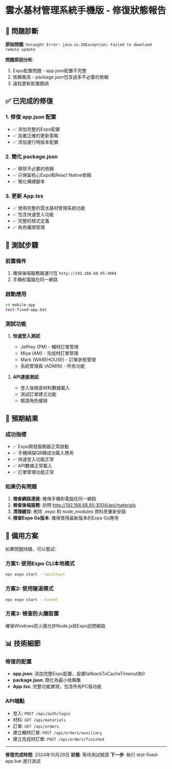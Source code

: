 # 雲水基材管理系統手機版 - 修復狀態報告

## 🔧 問題診斷

**原始問題**: `Uncaught Error: java.io.IOException: Failed to download remote update`

**問題原因分析**:
1. Expo配置問題 - app.json配置不完整
2. 依賴衝突 - package.json包含過多不必要的依賴
3. 遠程更新配置錯誤

## ✅ 已完成的修復

### 1. 修復 app.json 配置
- ✅ 添加完整的Expo配置
- ✅ 設置正確的更新策略
- ✅ 添加運行時版本配置

### 2. 簡化 package.json
- ✅ 移除不必要的依賴
- ✅ 只保留核心Expo和React Native依賴
- ✅ 簡化構建腳本

### 3. 更新 App.tsx
- ✅ 使用完整的雲水基材管理系統功能
- ✅ 包含快速登入功能
- ✅ 完整的樣式定義
- ✅ 角色權限管理

## 🚀 測試步驟

### 前置條件
1. 確保後端服務器運行在 `http://192.168.68.95:3004`
2. 手機和電腦在同一網路

### 啟動應用
```bash
cd mobile-app
test-fixed-app.bat
```

### 測試功能
1. **快速登入測試**:
   - Jeffrey (PM) - 輔材訂單管理
   - Miya (AM) - 完成材訂單管理  
   - Mark (WAREHOUSE) - 訂單狀態管理
   - 系統管理員 (ADMIN) - 所有功能

2. **API連接測試**:
   - 登入後檢查材料數據載入
   - 測試訂單建立功能
   - 驗證角色權限

## 📱 預期結果

### 成功指標
- ✅ Expo開發服務器正常啟動
- ✅ 手機掃描QR碼成功載入應用
- ✅ 快速登入功能正常
- ✅ API數據正常載入
- ✅ 訂單管理功能正常

### 如果仍有問題
1. **檢查網路連接**: 確保手機和電腦在同一網路
2. **檢查後端服務**: 訪問 http://192.168.68.95:3004/api/materials
3. **清理緩存**: 刪除 .expo 和 node_modules 資料夾重新安裝
4. **檢查Expo Go版本**: 確保使用最新版本的Expo Go應用

## 🔄 備用方案

如果問題持續，可以嘗試:

### 方案1: 使用Expo CLI本地模式
```bash
npx expo start --localhost
```

### 方案2: 使用隧道模式
```bash
npx expo start --tunnel
```

### 方案3: 檢查防火牆設置
確保Windows防火牆允許Node.js和Expo訪問網路

## 📊 技術細節

### 修復的配置
- **app.json**: 添加完整Expo配置，設置fallbackToCacheTimeout為0
- **package.json**: 簡化為最小依賴集
- **App.tsx**: 完整功能實現，包含所有PC版功能

### API端點
- 登入: `POST /api/auth/login`
- 材料: `GET /api/materials`
- 訂單: `GET /api/orders`
- 建立輔材訂單: `POST /api/orders/auxiliary`
- 建立完成材訂單: `POST /api/orders/finished`

---

**修復完成時間**: 2024年10月29日
**狀態**: 等待測試驗證
**下一步**: 執行 test-fixed-app.bat 進行測試